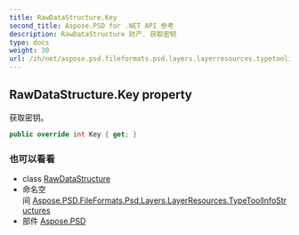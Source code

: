 ```yaml
---
title: RawDataStructure.Key
second_title: Aspose.PSD for .NET API 参考
description: RawDataStructure 财产. 获取密钥
type: docs
weight: 30
url: /zh/net/aspose.psd.fileformats.psd.layers.layerresources.typetoolinfostructures/rawdatastructure/key/
---
```

## RawDataStructure.Key property

获取密钥。

```csharp
public override int Key { get; }
```

### 也可以看看

* class [RawDataStructure](../)
* 命名空间 [Aspose.PSD.FileFormats.Psd.Layers.LayerResources.TypeToolInfoStructures](../../rawdatastructure/)
* 部件 [Aspose.PSD](../../../)


